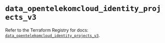# `data_opentelekomcloud_identity_projects_v3`

Refer to the Terraform Registry for docs: [`data_opentelekomcloud_identity_projects_v3`](https://registry.terraform.io/providers/opentelekomcloud/opentelekomcloud/1.36.45/docs/data-sources/identity_projects_v3).
